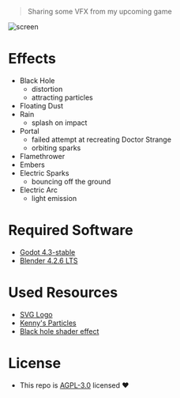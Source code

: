 > Sharing some VFX from my upcoming game

![screen](https://github.com/user-attachments/assets/bf84f943-e585-47fe-8bf2-a2e60e4c66e1)

# Effects
* Black Hole
  * distortion
  * attracting particles
* Floating Dust
* Rain
  * splash on impact
* Portal
  * failed attempt at recreating Doctor Strange
  * orbiting sparks
* Flamethrower
* Embers
* Electric Sparks
  * bouncing off the ground
* Electric Arc
  * light emission


# Required Software
* [Godot 4.3-stable](https://github.com/godotengine/godot/releases/download/4.3-stable/Godot_v4.3-stable_win64.exe.zip)
* [Blender 4.2.6 LTS](https://www.blender.org/download/release/Blender4.3/blender-4.3.2-windows-x64.msi/)

# Used Resources
* [SVG Logo](https://www.svgrepo.com/svg/487659/particle)
* [Kenny's Particles](https://kenney.nl/assets/particle-pack)
* [Black hole shader effect](https://godotshaders.com/shader/3d-space-black-hole/)

# License
* This repo is [AGPL-3.0](https://www.tldrlegal.com/license/gnu-affero-general-public-license-v3-agpl-3-0) licensed ❤️
